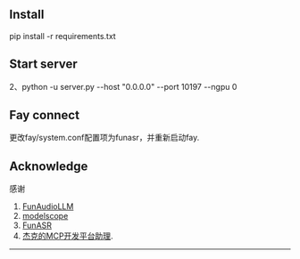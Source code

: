 ## Install

pip install -r requirements.txt

## Start server

2、python -u server.py --host "0.0.0.0" --port 10197 --ngpu 0 

## Fay connect
更改fay/system.conf配置项为funasr，并重新启动fay.

## Acknowledge
感谢
1. [FunAudioLLM](https://github.com/FunAudioLLM/SenseVoice) 
2. [modelscope](https://github.com/modelscope/modelscope)
3. [FunASR](https://github.com/alibaba-damo-academy/FunASR)
4. [杰克的MCP开发平台助理](https://github.com/TheRamU/Fay).

--------------------------------------------------------------------------------------
